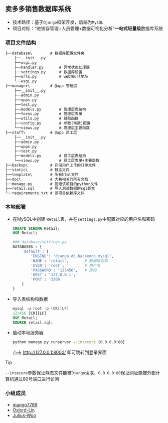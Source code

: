 ## 卖多多销售数据库系统

- 技术路径：基于`Django`框架开发，后端为`MySQL`
- 项目对标：“进销存管理+人员管理+数据可视化分析”**一站式轻量级**数据库系统

### 项目文件结构

```txt
├──database\        # 数据库配置文件夹
    ├──__init__.py       
    ├──asgi.py   
    ├──handler.py       # 异常状态处理器 
    ├──settings.py      # 数据库设置
    ├──urls.py          # web端url地址
    └──wsgi.py   
├──manager\         # @app 管理层   
    ├──__init__.py
    ├──admin.py       
    ├──apps.py         
    ├──test.py   
    ├──models.py        # 管理层表结构
    ├──forms.py         # 管理层表单
    ├──utils.py         # 辅助函数
    ├──config.py        # 参数(常数)配置   
    └──views.py         # 管理层主要函数
├──staff\           # @app 员工层
    ├──__init__.py  
    ├──admin.py       
    ├──apps.py         
    ├──test.py   
    ├──models.py        # 员工层表结构
    └──views.py         # 员工层表单+主要函数
├──backup\          # 存储用户上传的订单文件
├──static\          # 静态文件   
├──template\        # 所有html文件
├──doc\             # 大赛相关的所有文档
├──manage.py        # 管理该项目的python文件
├──retail.sql       # 导入测试数据的sql脚本
└──requirements.txt # 该项目依赖库文件
```

### 本地部署

- 在MySQL中创建 `Retail`表，并在`settings.py`中配置对应的用户名和密码
  ```sql
  CREATE SCHEMA Retail;
  USE Retail;
  ```
  ```python
  ### database/settings.py
  DATABASES = {
      'default': {
          'ENGINE': 'django.db.backends.mysql',
          'NAME': 'retail',       # 数据库名称
          'USER': 'root',         # 用户名
          'PASSWORD': '123456',   # 密码
          'HOST': '127.0.0.1',
          'PORT': '3306'
      }
  }
  ```  
- 导入表结构和数据
  ```sql
  mysql -u root -p [CR][LF]
  123456 [CR][LF]
  USE Retail;
  SOURCE retail.sql;
  ```
- 启动本地服务器
  ```cmd
  python manage.py runserver --insecure [0.0.0.0:80]
  ```
  点击 http://127.0.0.1:8000/ 即可跳转到登录界面

> [!TIP]
> `--insecure`参数保证静态文件能被`Django`读取，`0.0.0.0:80`保证网址能被外部计算机通过80号端口进行访问

### 小组成员

- [mango7789](https://github.com/mango7789)
- [Oxlord-Lin](https://github.com/Oxlord-Lin)
- [Julius-Woo](https://github.com/Julius-Woo)
